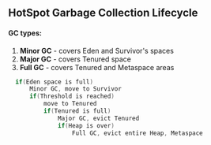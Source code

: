 ## HotSpot Garbage Collection Lifecycle

#### GC types:

1. **Minor GC** - covers Eden and Survivor's spaces
2. **Major GC** - covers Tenured space
3. **Full GC** - covers Tenured and Metaspace areas

```java
  if(Eden space is full)
      Minor GC, move to Survivor
      if(Threshold is reached)
          move to Tenured
          if(Tenured is full)
              Major GC, evict Tenured
              if(Heap is over)
                  Full GC, evict entire Heap, Metaspace
```

